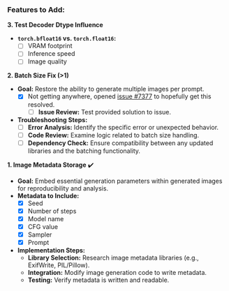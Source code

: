 ### Features to Add:

**3. Test Decoder Dtype Influence**

* **`torch.bfloat16` vs. `torch.float16`:**
    - [ ] VRAM footprint
    - [ ] Inference speed
    - [ ] Image quality

**2. Batch Size Fix (>1)**

* **Goal:** Restore the ability to generate multiple images per prompt.
    - [x] Not getting anywhere, opened [issue #7377](https://github.com/huggingface/diffusers/issues/7377) to hopefully get this resolved.
        - [ ] **Issue Review:** Test provided solution to issue.
* **Troubleshooting Steps:**
    - [ ] **Error Analysis:** Identify the specific error or unexpected behavior.
    - [ ] **Code Review:** Examine logic related to batch size handling.
    - [ ] **Dependency Check:** Ensure compatibility between any updated libraries and the batching functionality.

**1. Image Metadata Storage** ✔️

* **Goal:** Embed essential generation parameters within generated images for reproducibility and analysis.
* **Metadata to Include:**
    - [x] Seed
    - [x] Number of steps
    - [x] Model name
    - [x] CFG value
    - [x] Sampler
    - [x] Prompt

* **Implementation Steps:**
    - **Library Selection:** Research image metadata libraries (e.g., ExifWrite, PIL/Pillow).
    - **Integration:** Modify image generation code to write metadata.
    - **Testing:** Verify metadata is written and readable.
